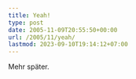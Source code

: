 ```yaml
---
title: Yeah!
type: post
date: 2005-11-09T20:55:50+00:00
url: /2005/11/yeah/
lastmod: 2023-09-10T19:14:12+07:00
---
```

Mehr später.
